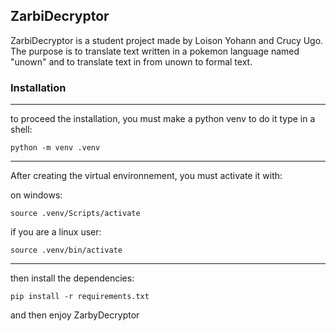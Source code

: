 ## ZarbiDecryptor

ZarbiDecryptor is a student project made by Loison Yohann and Crucy Ugo.
The purpose is to translate text written in a pokemon language named "unown" and to translate text in from unown to formal text.

### Installation
---
to proceed the installation, you must make a python venv
to do it type in a shell: 

```
python -m venv .venv
```

---

After creating the virtual environnement, you must activate it with:

on windows:
```
source .venv/Scripts/activate
```

if you are a linux user: 
```
source .venv/bin/activate
```

---

then install the dependencies:
```
pip install -r requirements.txt
```

and then enjoy ZarbyDecryptor
